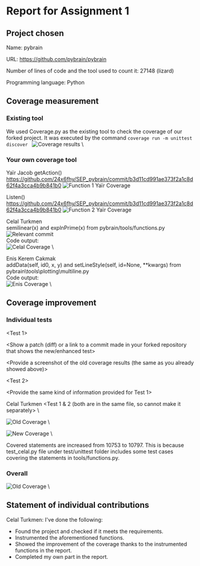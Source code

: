 # Report for Assignment 1

## Project chosen

Name: pybrain

URL: https://github.com/pybrain/pybrain

Number of lines of code and the tool used to count it: 27148 (lizard)

Programming language: Python

## Coverage measurement

### Existing tool

We used Coverage.py as the existing tool to check the coverage of our forked project.
It was executed by the command `coverage run -m unittest discover `
![Coverage results](sources/old_coverage.png) \

### Your own coverage tool
Yaïr Jacob
getAction()
https://github.com/24x6fhy/SEP_pybrain/commit/b3d11cd991ae373f2a1c8d62f4a3cca4b9b841b0
![Function 1 Yaïr Coverage](sources/function1_Yair_coverage.png)

Listen()
https://github.com/24x6fhy/SEP_pybrain/commit/b3d11cd991ae373f2a1c8d62f4a3cca4b9b841b0
![Function 2 Yaïr Coverage](sources/function2_Yair_coverage.png)

Celal Turkmen \
semilinear(x) and explnPrime(x) from pybrain/tools/functions.py \
![Relevant commit](https://github.com/24x6fhy/SEP_pybrain/commit/4f6d168feb45c2e99709aa0c82eaede21168f136) \
Code output: \
![Celal Coverage](sources/celal_coverage.png) \

Enis Kerem Cakmak \
addData(self, id0, x, y) and setLineStyle(self, id=None, **kwargs) from pybrain\tools\plotting\multiline.py \
Code output: \
![Enis Coverage](sources/enis_coverage.PNG) \
## Coverage improvement

### Individual tests

<The following is supposed to be repeated for each group member>

<Group member name>

<Test 1>

<Show a patch (diff) or a link to a commit made in your forked repository that shows the new/enhanced test>

<Provide a screenshot of the old coverage results (the same as you already showed above)>

<Provide a screenshot of the new coverage results>

<State the coverage improvement with a number and elaborate on why the coverage is improved>

<Test 2>

<Provide the same kind of information provided for Test 1>

Celal Turkmen
<Test 1 & 2 (both are in the same file, so cannot make it separately> \

![Old Coverage](sources/old_coverage.png) \

![New Coverage](sources/celal_improvement.png) \

Covered statements are increased from 10753 to 10797. This is because test_celal.py file under test/unittest folder includes some test cases covering the statements in tools/functions.py.

### Overall

![Old Coverage](sources/old_coverage.png) \

<Provide a screenshot of the new coverage results by running the existing tool using all test modifications made by the group>

## Statement of individual contributions

Celal Turkmen: I've done the following:
- Found the project and checked if it meets the requirements.
- Instrumented the aforementioned functions.
- Showed the improvement of the coverage thanks to the instrumented functions in the report.
- Completed my own part in the report.
